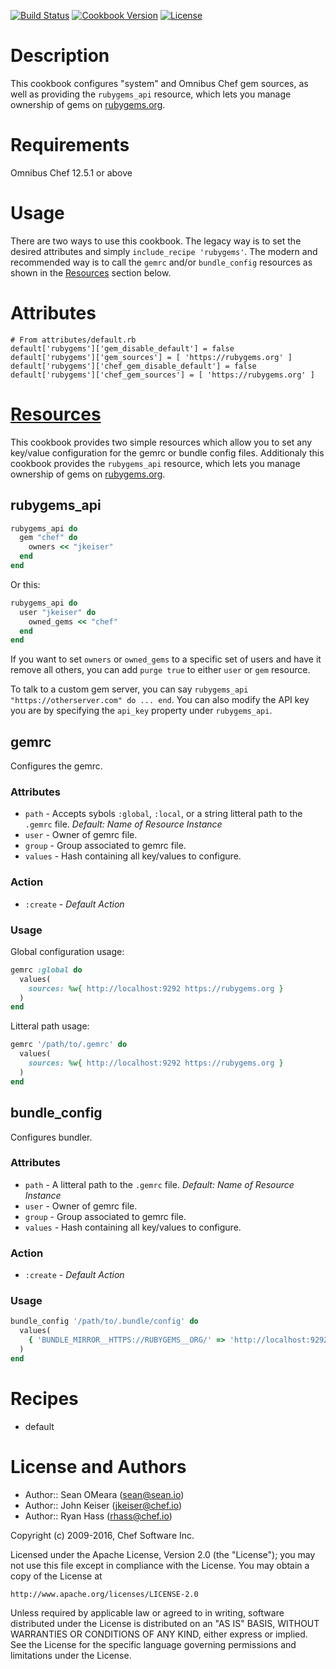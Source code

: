 [![Build Status](https://travis-ci.org/chef-cookbooks/rubygems.svg?branch=master)](https://travis-ci.org/chef-cookbooks/rubygems)
[![Cookbook Version](https://img.shields.io/cookbook/v/rubygems.svg)](https://supermarket.chef.io/cookbooks/rubygems)
[![License](https://img.shields.io/badge/license-Apache_2-blue.svg)](https://www.apache.org/licenses/LICENSE-2.0)

Description
===========

This cookbook configures "system" and Omnibus Chef gem sources, as well as
providing the `rubygems_api` resource, which lets you manage ownership of
gems on [rubygems.org](https://rubygems.org).

Requirements
============
Omnibus Chef 12.5.1 or above

Usage
=====

There are two ways to use this cookbook. The legacy way is to set the desired
attributes and simply `include_recipe 'rubygems'`. The modern and recommended
way is to call the `gemrc` and/or `bundle_config` resources as shown in the
[Resources](#resources) section below.

Attributes
==========

    # From attributes/default.rb
    default['rubygems']['gem_disable_default'] = false
    default['rubygems']['gem_sources'] = [ 'https://rubygems.org' ]
    default['rubygems']['chef_gem_disable_default'] = false
    default['rubygems']['chef_gem_sources'] = [ 'https://rubygems.org' ]

[Resources](#resources)
=========
This cookbook provides two simple resources which allow you to set any
key/value configuration for the gemrc or bundle config files. Additionaly
this cookbook provides the `rubygems_api` resource, which lets you manage
ownership of gems on [rubygems.org](https://rubygems.org).

rubygems_api
------------

```ruby
rubygems_api do
  gem "chef" do
    owners << "jkeiser"
  end
end
```

Or this:

```ruby
rubygems_api do
  user "jkeiser" do
    owned_gems << "chef"
  end
end
```

If you want to set `owners` or `owned_gems` to a specific set of users and have it
remove all others, you can add `purge true` to either `user` or `gem` resource.

To talk to a custom gem server, you can say `rubygems_api "https://otherserver.com" do ... end`.
You can also modify the API key you are by specifying the `api_key` property under `rubygems_api`.


gemrc
-----
Configures the gemrc.

### Attributes
 - `path`   - Accepts sybols `:global`, `:local`, or a string litteral path to
              the `.gemrc` file. _Default: Name of Resource Instance_
 - `user`   - Owner of gemrc file.
 - `group`  - Group associated to gemrc file.
 - `values` - Hash containing all key/values to configure.

### Action
 - `:create` - _Default Action_

### Usage
Global configuration usage:
```ruby
gemrc :global do
  values(
    sources: %w{ http://localhost:9292 https://rubygems.org }
  )
end
```
 
 
Litteral path usage:

```ruby
gemrc '/path/to/.gemrc' do
  values(
    sources: %w{ http://localhost:9292 https://rubygems.org }
  )
end
```


bundle_config
-------------
Configures bundler.

### Attributes
 - `path`   - A litteral path to the `.gemrc` file. _Default: Name of Resource Instance_
 - `user`   - Owner of gemrc file.
 - `group`  - Group associated to gemrc file.
 - `values` - Hash containing all key/values to configure.

### Action
 - `:create` - _Default Action_

### Usage
```ruby
bundle_config '/path/to/.bundle/config' do
  values(
    { 'BUNDLE_MIRROR__HTTPS://RUBYGEMS__ORG/' => 'http://localhost:9292' }
  )
end
```

Recipes
=======

 - default

License and Authors
===================
 - Author:: Sean OMeara (<sean@sean.io>)
 - Author:: John Keiser (<jkeiser@chef.io>)
 - Author:: Ryan Hass (<rhass@chef.io>)

Copyright (c) 2009-2016, Chef Software Inc.

Licensed under the Apache License, Version 2.0 (the "License");
you may not use this file except in compliance with the License.
You may obtain a copy of the License at

    http://www.apache.org/licenses/LICENSE-2.0

Unless required by applicable law or agreed to in writing, software
distributed under the License is distributed on an "AS IS" BASIS,
WITHOUT WARRANTIES OR CONDITIONS OF ANY KIND, either express or implied.
See the License for the specific language governing permissions and
limitations under the License.
